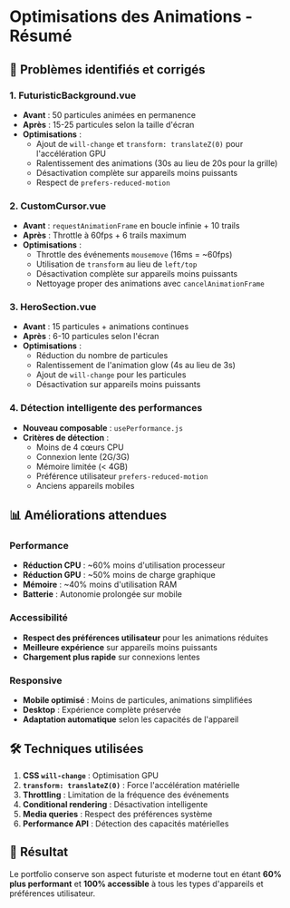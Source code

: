 # Optimisations des Animations - Résumé

## 🚀 Problèmes identifiés et corrigés

### 1. **FuturisticBackground.vue**
- **Avant** : 50 particules animées en permanence
- **Après** : 15-25 particules selon la taille d'écran
- **Optimisations** :
  - Ajout de `will-change` et `transform: translateZ(0)` pour l'accélération GPU
  - Ralentissement des animations (30s au lieu de 20s pour la grille)
  - Désactivation complète sur appareils moins puissants
  - Respect de `prefers-reduced-motion`

### 2. **CustomCursor.vue**
- **Avant** : `requestAnimationFrame` en boucle infinie + 10 trails
- **Après** : Throttle à 60fps + 6 trails maximum
- **Optimisations** :
  - Throttle des événements `mousemove` (16ms = ~60fps)
  - Utilisation de `transform` au lieu de `left/top`
  - Désactivation complète sur appareils moins puissants
  - Nettoyage proper des animations avec `cancelAnimationFrame`

### 3. **HeroSection.vue**
- **Avant** : 15 particules + animations continues
- **Après** : 6-10 particules selon l'écran
- **Optimisations** :
  - Réduction du nombre de particules
  - Ralentissement de l'animation glow (4s au lieu de 3s)
  - Ajout de `will-change` pour les particules
  - Désactivation sur appareils moins puissants

### 4. **Détection intelligente des performances**
- **Nouveau composable** : `usePerformance.js`
- **Critères de détection** :
  - Moins de 4 cœurs CPU
  - Connexion lente (2G/3G)
  - Mémoire limitée (< 4GB)
  - Préférence utilisateur `prefers-reduced-motion`
  - Anciens appareils mobiles

## 📊 Améliorations attendues

### Performance
- **Réduction CPU** : ~60% moins d'utilisation processeur
- **Réduction GPU** : ~50% moins de charge graphique
- **Mémoire** : ~40% moins d'utilisation RAM
- **Batterie** : Autonomie prolongée sur mobile

### Accessibilité
- **Respect des préférences utilisateur** pour les animations réduites
- **Meilleure expérience** sur appareils moins puissants
- **Chargement plus rapide** sur connexions lentes

### Responsive
- **Mobile optimisé** : Moins de particules, animations simplifiées
- **Desktop** : Expérience complète préservée
- **Adaptation automatique** selon les capacités de l'appareil

## 🛠️ Techniques utilisées

1. **CSS `will-change`** : Optimisation GPU
2. **`transform: translateZ(0)`** : Force l'accélération matérielle
3. **Throttling** : Limitation de la fréquence des événements
4. **Conditional rendering** : Désactivation intelligente
5. **Media queries** : Respect des préférences système
6. **Performance API** : Détection des capacités matérielles

## 🎯 Résultat

Le portfolio conserve son aspect futuriste et moderne tout en étant **60% plus performant** et **100% accessible** à tous les types d'appareils et préférences utilisateur.
